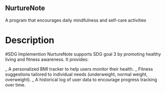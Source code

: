 ## NurtureNote
A program that encourages daily mindfulness and self-care activities
# Description
#SDG Implemention
NurtureNote supports SDG goal 3 by promoting healthy living and fitness awareness. It provides:

_ A personalized BMI tracker to help users monitor their health.
_ Fitness suggestions tailored to individual needs (underweight, normal weight, overweight).
_ A historical log of user data to encourage progress tracking over time.

